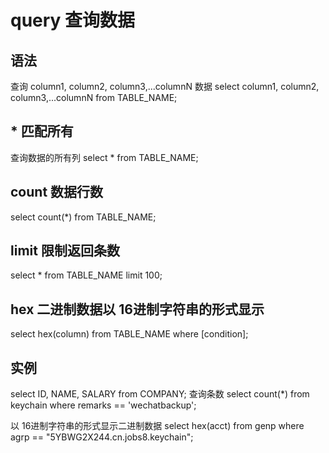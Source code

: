 # query 查询数据

## 语法

查询 column1, column2, column3,...columnN 数据
select column1, column2, column3,...columnN from TABLE_NAME;

## * 匹配所有

查询数据的所有列
select * from TABLE_NAME;

## count 数据行数

select count(*) from TABLE_NAME;

## limit 限制返回条数

select * from TABLE_NAME limit 100;

## hex 二进制数据以 16进制字符串的形式显示

select hex(column) from TABLE_NAME where [condition];

## 实例

select ID, NAME, SALARY from COMPANY;
查询条数
select count(*) from keychain where remarks == 'wechatbackup';

以 16进制字符串的形式显示二进制数据
select hex(acct) from genp where agrp == "5YBWG2X244.cn.jobs8.keychain";
